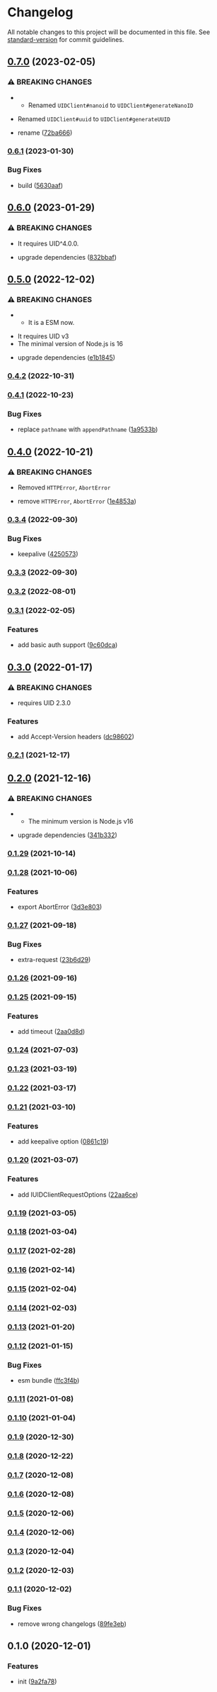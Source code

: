 # Changelog

All notable changes to this project will be documented in this file. See [standard-version](https://github.com/conventional-changelog/standard-version) for commit guidelines.

## [0.7.0](https://github.com/BlackGlory/uid-js/compare/v0.6.1...v0.7.0) (2023-02-05)


### ⚠ BREAKING CHANGES

* - Renamed `UIDClient#nanoid` to `UIDClient#generateNanoID`
- Renamed `UIDClient#uuid` to `UIDClient#generateUUID`

* rename ([72ba666](https://github.com/BlackGlory/uid-js/commit/72ba6667694670c790b7304409d67217ea289e56))

### [0.6.1](https://github.com/BlackGlory/uid-js/compare/v0.6.0...v0.6.1) (2023-01-30)


### Bug Fixes

* build ([5630aaf](https://github.com/BlackGlory/uid-js/commit/5630aafb214bbc06169db2d92d945556eab4a3ec))

## [0.6.0](https://github.com/BlackGlory/uid-js/compare/v0.5.0...v0.6.0) (2023-01-29)


### ⚠ BREAKING CHANGES

* It requires UID^4.0.0.

* upgrade dependencies ([832bbaf](https://github.com/BlackGlory/uid-js/commit/832bbaf0aa46ee7143143f1928af3ea5c34156a2))

## [0.5.0](https://github.com/BlackGlory/uid-js/compare/v0.4.2...v0.5.0) (2022-12-02)


### ⚠ BREAKING CHANGES

* - It is a ESM now.
- It requires UID v3
- The minimal version of Node.js is 16

* upgrade dependencies ([e1b1845](https://github.com/BlackGlory/uid-js/commit/e1b1845bcb0357bf451d27b3e62ea4ce7bf141e6))

### [0.4.2](https://github.com/BlackGlory/uid-js/compare/v0.4.1...v0.4.2) (2022-10-31)

### [0.4.1](https://github.com/BlackGlory/uid-js/compare/v0.4.0...v0.4.1) (2022-10-23)


### Bug Fixes

* replace `pathname` with `appendPathname` ([1a9533b](https://github.com/BlackGlory/uid-js/commit/1a9533b4eac9c4bc8bf7fbdfc9c0cd7054f70098))

## [0.4.0](https://github.com/BlackGlory/uid-js/compare/v0.3.4...v0.4.0) (2022-10-21)


### ⚠ BREAKING CHANGES

* Removed `HTTPError`, `AbortError`

* remove `HTTPError`, `AbortError` ([1e4853a](https://github.com/BlackGlory/uid-js/commit/1e4853a916244409be6737f8b239158d9f8575ef))

### [0.3.4](https://github.com/BlackGlory/uid-js/compare/v0.3.3...v0.3.4) (2022-09-30)


### Bug Fixes

* keepalive ([4250573](https://github.com/BlackGlory/uid-js/commit/4250573555b438b316247eb7b65c19a42544173a))

### [0.3.3](https://github.com/BlackGlory/uid-js/compare/v0.3.2...v0.3.3) (2022-09-30)

### [0.3.2](https://github.com/BlackGlory/uid-js/compare/v0.3.1...v0.3.2) (2022-08-01)

### [0.3.1](https://github.com/BlackGlory/uid-js/compare/v0.3.0...v0.3.1) (2022-02-05)


### Features

* add basic auth support ([9c60dca](https://github.com/BlackGlory/uid-js/commit/9c60dca39e20458868ca87b4bbb5eef0d78f7bd3))

## [0.3.0](https://github.com/BlackGlory/uid-js/compare/v0.2.1...v0.3.0) (2022-01-17)


### ⚠ BREAKING CHANGES

* requires UID 2.3.0

### Features

* add Accept-Version headers ([dc98602](https://github.com/BlackGlory/uid-js/commit/dc98602ecd360a28f93ec92d2c7f4e14777dd8c6))

### [0.2.1](https://github.com/BlackGlory/uid-js/compare/v0.2.0...v0.2.1) (2021-12-17)

## [0.2.0](https://github.com/BlackGlory/uid-js/compare/v0.1.29...v0.2.0) (2021-12-16)


### ⚠ BREAKING CHANGES

* - The minimum version is Node.js v16

* upgrade dependencies ([341b332](https://github.com/BlackGlory/uid-js/commit/341b332b97fa1b6d21e865398da4d7611ded86ee))

### [0.1.29](https://github.com/BlackGlory/uid-js/compare/v0.1.28...v0.1.29) (2021-10-14)

### [0.1.28](https://github.com/BlackGlory/uid-js/compare/v0.1.27...v0.1.28) (2021-10-06)


### Features

* export AbortError ([3d3e803](https://github.com/BlackGlory/uid-js/commit/3d3e803e92c834c4f871a73bbcc14a6ab2a6377e))

### [0.1.27](https://github.com/BlackGlory/uid-js/compare/v0.1.26...v0.1.27) (2021-09-18)


### Bug Fixes

* extra-request ([23b6d29](https://github.com/BlackGlory/uid-js/commit/23b6d29e36a5247db8582e459af3d74b12eef281))

### [0.1.26](https://github.com/BlackGlory/uid-js/compare/v0.1.25...v0.1.26) (2021-09-16)

### [0.1.25](https://github.com/BlackGlory/uid-js/compare/v0.1.24...v0.1.25) (2021-09-15)


### Features

* add timeout ([2aa0d8d](https://github.com/BlackGlory/uid-js/commit/2aa0d8d7d038b63e2c301335b676a7c7de5bbfe7))

### [0.1.24](https://github.com/BlackGlory/uid-js/compare/v0.1.23...v0.1.24) (2021-07-03)

### [0.1.23](https://github.com/BlackGlory/uid-js/compare/v0.1.22...v0.1.23) (2021-03-19)

### [0.1.22](https://github.com/BlackGlory/uid-js/compare/v0.1.21...v0.1.22) (2021-03-17)

### [0.1.21](https://github.com/BlackGlory/uid-js/compare/v0.1.20...v0.1.21) (2021-03-10)


### Features

* add keepalive option ([0861c19](https://github.com/BlackGlory/uid-js/commit/0861c1907179e8d1adcbfd2f9e082e435001f695))

### [0.1.20](https://github.com/BlackGlory/uid-js/compare/v0.1.19...v0.1.20) (2021-03-07)


### Features

* add IUIDClientRequestOptions ([22aa6ce](https://github.com/BlackGlory/uid-js/commit/22aa6ce32a5a302ae89a5716f7a98794ab8097c3))

### [0.1.19](https://github.com/BlackGlory/uid-js/compare/v0.1.18...v0.1.19) (2021-03-05)

### [0.1.18](https://github.com/BlackGlory/uid-js/compare/v0.1.17...v0.1.18) (2021-03-04)

### [0.1.17](https://github.com/BlackGlory/uid-js/compare/v0.1.16...v0.1.17) (2021-02-28)

### [0.1.16](https://github.com/BlackGlory/uid-js/compare/v0.1.15...v0.1.16) (2021-02-14)

### [0.1.15](https://github.com/BlackGlory/uid-js/compare/v0.1.14...v0.1.15) (2021-02-04)

### [0.1.14](https://github.com/BlackGlory/uid-js/compare/v0.1.13...v0.1.14) (2021-02-03)

### [0.1.13](https://github.com/BlackGlory/uid-js/compare/v0.1.12...v0.1.13) (2021-01-20)

### [0.1.12](https://github.com/BlackGlory/uid-js/compare/v0.1.11...v0.1.12) (2021-01-15)


### Bug Fixes

* esm bundle ([ffc3f4b](https://github.com/BlackGlory/uid-js/commit/ffc3f4bf86c7ac118da56f8c5daf01ccbf3a0e11))

### [0.1.11](https://github.com/BlackGlory/uid-js/compare/v0.1.10...v0.1.11) (2021-01-08)

### [0.1.10](https://github.com/BlackGlory/uid-js/compare/v0.1.9...v0.1.10) (2021-01-04)

### [0.1.9](https://github.com/BlackGlory/uid-js/compare/v0.1.8...v0.1.9) (2020-12-30)

### [0.1.8](https://github.com/BlackGlory/uid-js/compare/v0.1.7...v0.1.8) (2020-12-22)

### [0.1.7](https://github.com/BlackGlory/uid-js/compare/v0.1.6...v0.1.7) (2020-12-08)

### [0.1.6](https://github.com/BlackGlory/uid-js/compare/v0.1.5...v0.1.6) (2020-12-08)

### [0.1.5](https://github.com/BlackGlory/uid-js/compare/v0.1.4...v0.1.5) (2020-12-06)

### [0.1.4](https://github.com/BlackGlory/uid-js/compare/v0.1.3...v0.1.4) (2020-12-06)

### [0.1.3](https://github.com/BlackGlory/uid-js/compare/v0.1.2...v0.1.3) (2020-12-04)

### [0.1.2](https://github.com/BlackGlory/uid-js/compare/v0.1.1...v0.1.2) (2020-12-03)

### [0.1.1](https://github.com/BlackGlory/uid-js/compare/v0.1.0...v0.1.1) (2020-12-02)


### Bug Fixes

* remove wrong changelogs ([89fe3eb](https://github.com/BlackGlory/uid-js/commit/89fe3eb02b61b290c9fbd1126f84723715473070))

## 0.1.0 (2020-12-01)


### Features

* init ([9a2fa78](https://github.com/BlackGlory/uid-js/commit/9a2fa781b9d1f6f2cd9ebc128f1e08c62fa5dd6d))
